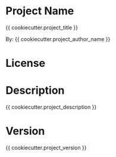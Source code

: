 # Project Name

{{ cookiecutter.project_title }}

By: {{ cookiecutter.project_author_name }}

# License

# Description

{{ cookiecutter.project_description }}

# Version

{{ cookiecutter.project_version }}